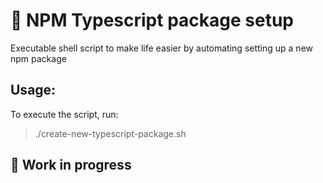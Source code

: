 # :hammer: NPM Typescript package setup
Executable shell script to make life easier by automating setting up a new npm package

## Usage:
To execute the script, run:
> ./create-new-typescript-package.sh


## :construction: Work in progress
